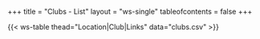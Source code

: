 +++
title = "Clubs - List"
layout = "ws-single"
tableofcontents = false
+++

{{< ws-table thead="Location|Club|Links" data="clubs.csv" >}}
